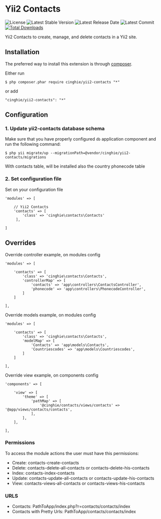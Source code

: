 Yii2 Contacts
===============

![License](https://img.shields.io/packagist/l/cinghie/yii2-contacts.svg)
![Latest Stable Version](https://img.shields.io/github/release/cinghie/yii2-contacts.svg)
![Latest Release Date](https://img.shields.io/github/release-date/cinghie/yii2-contacts.svg)
![Latest Commit](https://img.shields.io/github/last-commit/cinghie/yii2-contacts.svg)
[![Total Downloads](https://img.shields.io/packagist/dt/cinghie/yii2-contacts.svg)](https://packagist.org/packages/cinghie/yii2-contacts)

Yii2 Contacts to create, manage, and delete contacts in a Yii2 site.

## Installation

The preferred way to install this extension is through [composer](http://getcomposer.org/download/).

Either run

```
$ php composer.phar require cinghie/yii2-contacts "*"
```

or add

```
"cinghie/yii2-contacts": "*"
```

## Configuration

### 1. Update yii2-contacts database schema

Make sure that you have properly configured `db` application component
and run the following command:

```
$ php yii migrate/up --migrationPath=@vendor/cinghie/yii2-contacts/migrations
```

With contacts table, will be installed also the country phonecode table 

### 2. Set configuration file

Set on your configuration file

```	
'modules' => [ 

    // Yii2 Contacts
    'contacts' => [
        'class' => 'cinghie\contacts\Contacts'
     ],
	
]	
```

## Overrides

Override controller example, on modules config

```
'modules' => [ 
	
	'contacts' => [ 
		'class' => 'cinghie\contacts\Contacts',
		'controllerMap' => [
			'contacts' => 'app\controllers\ContactsController',
			'phonecode' => 'app\controllers\PhonecodeController',
		]
	]
	
],
```

Override models example, on modules config

```
'modules' => [ 
	
	'contacts' => [ 
		'class' => 'cinghie\contacts\Contacts',
		'modelMap' => [
			'Contacts' => 'app\models\Contacts',
			'Countriescodes' => 'app\models\Countriescodes',
		]
	]
	
],
```

Override view example, on components config

```
'components' => [ 

	'view' => [
		'theme' => [
			'pathMap' => [
				'@cinghie/contacts/views/contacts' => '@app/views/contacts/contacts',
			],
		],
	],
	
],
```

### Permissions

To access the module actions the user must have this permissions:

 - Create: contacts-create-contacts
 - Delete: contacts-delete-all-contacts or contacts-delete-his-contacts
 - Index: contacts-index-contacts 
 - Update: contacts-update-all-contacts or contacts-update-his-contacts
 - View: contacts-views-all-contacts or contacts-views-his-contacts

### URLS

 - Contacts: PathToApp/index.php?r=contacts/contacts/index
 - Contacts with Pretty Urls: PathToApp/contacts/contacts/index

